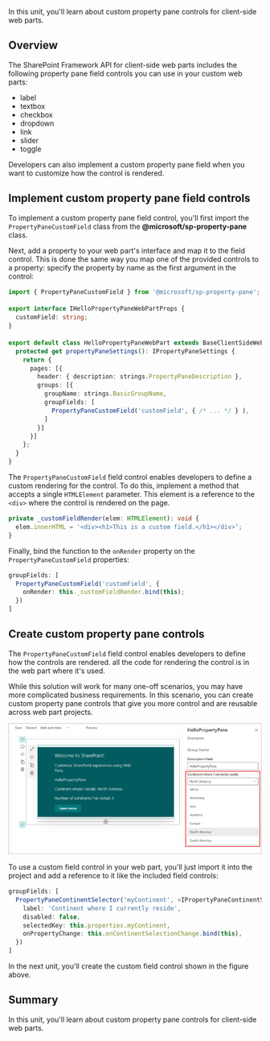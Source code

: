 In this unit, you'll learn about custom property pane controls for client-side web parts.

## Overview

The SharePoint Framework API for client-side web parts includes the following property pane field controls you can use in your custom web parts:

- label
- textbox
- checkbox
- dropdown
- link
- slider
- toggle

Developers can also implement a custom property pane field when you want to customize how the control is rendered.

## Implement custom property pane field controls

To implement a custom property pane field control, you'll first import the `PropertyPaneCustomField` class from the **@microsoft/sp-property-pane** class.

Next, add a property to your web part's interface and map it to the field control. This is done the same way you map one of the provided controls to a property: specify the property by name as the first argument in the control:

```typescript
import { PropertyPaneCustomField } from '@microsoft/sp-property-pane';

export interface IHelloPropertyPaneWebPartProps {
  customField: string;
}

export default class HelloPropertyPaneWebPart extends BaseClientSideWebPart<IHelloPropertyPaneWebPartProps> {
  protected get propertyPaneSettings(): IPropertyPaneSettings {
    return {
      pages: [{
        header: { description: strings.PropertyPaneDescription },
        groups: [{
          groupName: strings.BasicGroupName,
          groupFields: [
            PropertyPaneCustomField('customField', { /* ... */ } ),
          ]
        }]
      }]
    };
  }
}
```

The `PropertyPaneCustomField` field control enables developers to define a custom rendering for the control. To do this, implement a method that accepts a single `HTMLElement` parameter. This element is a reference to the `<div>` where the control is rendered on the page.

```typescript
private _customFieldRender(elem: HTMLElement): void {
  elem.innerHTML = '<div><h1>This is a custom field.</h1></div>’;
}
```

Finally, bind the function to the `onRender` property on the `PropertyPaneCustomField` properties:

```typescript
groupFields: [
  PropertyPaneCustomField('customField', {
    onRender: this._customFieldRender.bind(this);
  })
]
```

## Create custom property pane controls

The `PropertyPaneCustomField` field control enables developers to define how the controls are rendered. all the code for rendering the control is in the web part where it's used.

While this solution will work for many one-off scenarios, you may have more complicated business requirements. In this scenario, you can create custom property pane controls that give you more control and are reusable across web part projects.

![Screenshot of a custom property pane field control](../media/05-custom-control.png)

To use a custom field control in your web part, you'll just import it into the project and add a reference to it like the included field controls:

```typescript
groupFields: [
  PropertyPaneContinentSelector('myContinent', <IPropertyPaneContinentSelectorProps>{
    label: 'Continent where I currently reside',
    disabled: false,
    selectedKey: this.properties.myContinent,
    onPropertyChange: this.onContinentSelectionChange.bind(this),
  })
]
```

In the next unit, you'll create the custom field control shown in the figure above.

## Summary

In this unit, you'll learn about custom property pane controls for client-side web parts.
